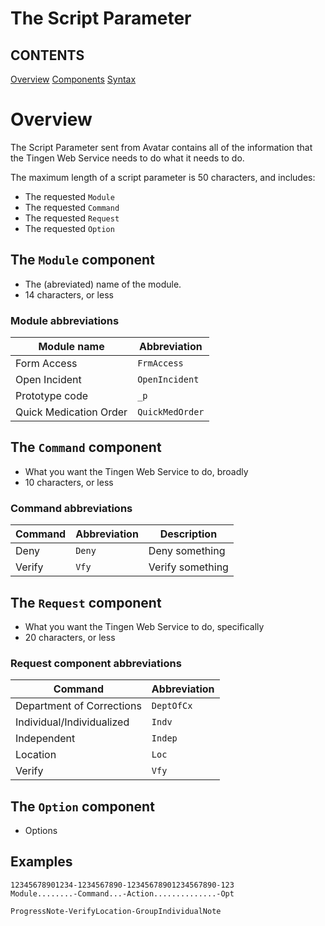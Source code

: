 # The Script Parameter

## CONTENTS
[Overview](#overview)
[Components](components)
[Syntax](#syntax)

# Overview
The Script Parameter sent from Avatar contains all of the information that the Tingen Web Service needs to do what it needs to do.

The maximum length of a script parameter is 50 characters, and includes:

* The requested `Module`  
* The requested `Command`
* The requested `Request`
* The requested `Option`

## The `Module` component

- The (abreviated) name of the module.
- 14 characters, or less

### Module abbreviations

| Module name | Abbreviation |
| ----------- | ------------ |
| Form Access | `FrmAccess` |
| Open Incident | `OpenIncident` |
| Prototype code | `_p` |
| Quick Medication Order | `QuickMedOrder` |

## The `Command` component

- What you want the Tingen Web Service to do, broadly
- 10 characters, or less

### Command abbreviations

| Command     | Abbreviation | Description |
| ----------- | ------------ | ----------- |
| Deny        | `Deny`       | Deny something |
| Verify      | `Vfy`        | Verify something |

## The `Request` component

- What you want the Tingen Web Service to do, specifically
- 20 characters, or less

### Request component abbreviations

| Command     | Abbreviation |
| ----------- | ------------ |
| Department of Corrections | `DeptOfCx` |
| Individual/Individualized | `Indv` |
| Independent | `Indep` |
| Location | `Loc` |
| Verify      | `Vfy`        |

## The `Option` component

- Options

## Examples

```
12345678901234-1234567890-12345678901234567890-123
Module........-Command...-Action..............-Opt
```

`ProgressNote-VerifyLocation-GroupIndividualNote`
